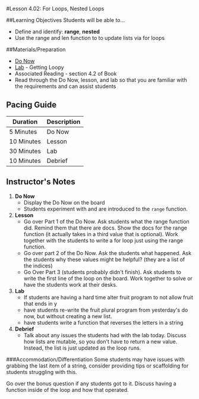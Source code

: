 #Lesson 4.02: For Loops, Nested Loops

##Learning Objectives
Students will be able to... 
* Define and identify: **range**, **nested**
* Use the range and len function to to update lists via for loops

##Materials/Preparation
* [Do Now]
* [Lab] - Getting Loopy
* Associated Reading - section 4.2 of Book
* Read through the Do Now, lesson, and lab so that you are familiar with the requirements and can assist students

## Pacing Guide
| **Duration**   | **Description** |
| ---------- | ----------- |
| 5 Minutes  | Do Now      |
| 10 Minutes | Lesson      |
| 30 Minutes | Lab         |
| 10 Minutes | Debrief     |

## Instructor's Notes

1. **Do Now**
    * Display the Do Now on the board
    * Students experiment with and are introduced to the `range` function. 
2. **Lesson**
	* Go over Part 1 of the Do Now. Ask students what the range function did. Remind them that there are docs. Show the docs for the range function (it actually takes in a third value that is optional). Work together with the students to write a for loop just using the range function. 
	* Go over part 2 of the Do Now. Ask the students what happened. Ask the students why these values might be helpful? (they are a list of the indices)
	* Go Over Part 3 (students probably didn't finish). Ask students to write the first line of the loop on the board. Work together to solve or have the students work at their desks. 
3. **Lab**
	* If students are having a hard time alter fruit program to not allow fruit that ends in y
	* have students re-write the fruit plural program from yesterday's do now, but without creating a new list.
	* have students write a function that reverses the letters in a string
4. **Debrief**
	* Talk about any issues the students had with the lab today. Discuss how lists are mutable, so you don't have to return a new value. Instead, the list is just updated as the loop runs. 

###Accommodation/Differentiation
Some students may have issues with grabbing the last item of a string, consider providing tips or scaffolding for students struggling with this. 

Go over the bonus question if any students got to it. Discuss having a function inside of the loop and how that operated. 



[Do Now]: do_now.md
[Lab]: lab.md